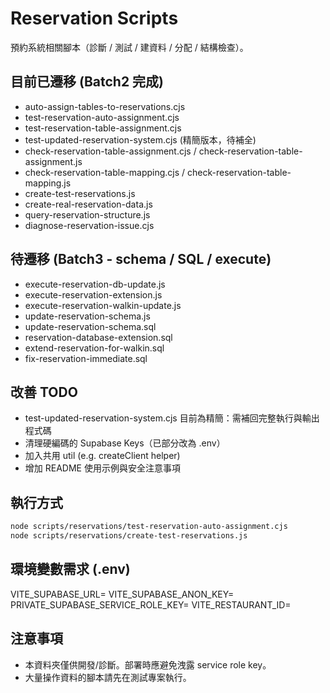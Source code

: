 # Reservation Scripts

預約系統相關腳本（診斷 / 測試 / 建資料 / 分配 / 結構檢查）。

## 目前已遷移 (Batch2 完成)
- auto-assign-tables-to-reservations.cjs
- test-reservation-auto-assignment.cjs
- test-reservation-table-assignment.cjs
- test-updated-reservation-system.cjs (精簡版本，待補全)
- check-reservation-table-assignment.cjs / check-reservation-table-assignment.js
- check-reservation-table-mapping.cjs / check-reservation-table-mapping.js
- create-test-reservations.js
- create-real-reservation-data.js
- query-reservation-structure.js
- diagnose-reservation-issue.cjs

## 待遷移 (Batch3 - schema / SQL / execute)
- execute-reservation-db-update.js
- execute-reservation-extension.js
- execute-reservation-walkin-update.js
- update-reservation-schema.js
- update-reservation-schema.sql
- reservation-database-extension.sql
- extend-reservation-for-walkin.sql
- fix-reservation-immediate.sql

## 改善 TODO
- test-updated-reservation-system.cjs 目前為精簡：需補回完整執行與輸出程式碼
- 清理硬編碼的 Supabase Keys（已部分改為 .env）
- 加入共用 util (e.g. createClient helper)
- 增加 README 使用示例與安全注意事項

## 執行方式
```bash
node scripts/reservations/test-reservation-auto-assignment.cjs
node scripts/reservations/create-test-reservations.js
```

## 環境變數需求 (.env)
VITE_SUPABASE_URL=
VITE_SUPABASE_ANON_KEY=
PRIVATE_SUPABASE_SERVICE_ROLE_KEY=
VITE_RESTAURANT_ID=

## 注意事項
- 本資料夾僅供開發/診斷。部署時應避免洩露 service role key。
- 大量操作資料的腳本請先在測試專案執行。
